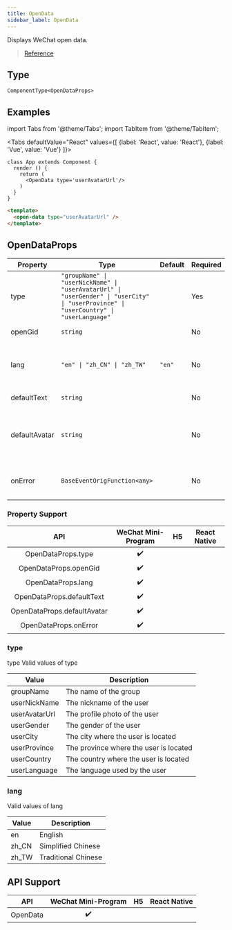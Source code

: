 ```yaml
---
title: OpenData
sidebar_label: OpenData
---
```


Displays WeChat open data.

> [Reference](https://developers.weixin.qq.com/miniprogram/dev/component/open-data.html)

## Type

```tsx
ComponentType<OpenDataProps>
```

## Examples

import Tabs from '@theme/Tabs';
import TabItem from '@theme/TabItem';

<Tabs
  defaultValue="React"
  values={[
    {label: 'React', value: 'React'},
 {label: 'Vue', value: 'Vue'}
 ]}>
<TabItem value="React">

```tsx
class App extends Component {
  render () {
    return (
      <OpenData type='userAvatarUrl'/>
    )
  }
}
```
</TabItem>

<TabItem value="Vue">

```html
<template>
  <open-data type="userAvatarUrl" />
</template>
```
  
</TabItem>
</Tabs>

## OpenDataProps

<table>
  <thead>
    <tr>
      <th>Property</th>
      <th>Type</th>
      <th style={{ textAlign: "center"}}>Default</th>
      <th style={{ textAlign: "center"}}>Required</th>
      <th>Description</th>
    </tr>
  </thead>
  <tbody>
    <tr>
      <td>type</td>
      <td><code>&quot;groupName&quot; | &quot;userNickName&quot; | &quot;userAvatarUrl&quot; | &quot;userGender&quot; | &quot;userCity&quot; | &quot;userProvince&quot; | &quot;userCountry&quot; | &quot;userLanguage&quot;</code></td>
      <td style={{ textAlign: "center"}}></td>
      <td style={{ textAlign: "center"}}>Yes</td>
      <td>The type of the open data.</td>
    </tr>
    <tr>
      <td>openGid</td>
      <td><code>string</code></td>
      <td style={{ textAlign: "center"}}></td>
      <td style={{ textAlign: "center"}}>No</td>
      <td>It is valid when type=&quot;groupName&quot;.</td>
    </tr>
    <tr>
      <td>lang</td>
      <td><code>&quot;en&quot; | &quot;zh_CN&quot; | &quot;zh_TW&quot;</code></td>
      <td style={{ textAlign: "center"}}><code>&quot;en&quot;</code></td>
      <td style={{ textAlign: "center"}}>No</td>
      <td>Specifies the language used to display userInfo. It is valid when type=&quot;user*&quot;.</td>
    </tr>
    <tr>
      <td>defaultText</td>
      <td><code>string</code></td>
      <td style={{ textAlign: "center"}}></td>
      <td style={{ textAlign: "center"}}>No</td>
      <td>Default text when data is empty</td>
    </tr>
    <tr>
      <td>defaultAvatar</td>
      <td><code>string</code></td>
      <td style={{ textAlign: "center"}}></td>
      <td style={{ textAlign: "center"}}>No</td>
      <td>Default image when user avatar is empty, supports relative paths and network image paths.</td>
    </tr>
    <tr>
      <td>onError</td>
      <td><code>BaseEventOrigFunction&lt;any&gt;</code></td>
      <td style={{ textAlign: "center"}}></td>
      <td style={{ textAlign: "center"}}>No</td>
      <td>Triggered when the group name or user information is empty.</td>
    </tr>
  </tbody>
</table>

### Property Support

|             API             | WeChat Mini-Program | H5 | React Native |
|:---------------------------:|:-------------------:|:--:|:------------:|
|     OpenDataProps.type      |         ✔️          |    |              |
|    OpenDataProps.openGid    |         ✔️          |    |              |
|     OpenDataProps.lang      |         ✔️          |    |              |
|  OpenDataProps.defaultText  |         ✔️          |    |              |
| OpenDataProps.defaultAvatar |         ✔️          |    |              |
|    OpenDataProps.onError    |         ✔️          |    |              |

### type

type Valid values of type

<table>
  <thead>
    <tr>
      <th>Value</th>
      <th>Description</th>
    </tr>
  </thead>
  <tbody>
    <tr>
      <td>groupName</td>
      <td>The name of the group</td>
    </tr>
    <tr>
      <td>userNickName</td>
      <td>The nickname of the user</td>
    </tr>
    <tr>
      <td>userAvatarUrl</td>
      <td>The profile photo of the user</td>
    </tr>
    <tr>
      <td>userGender</td>
      <td>The gender of the user</td>
    </tr>
    <tr>
      <td>userCity</td>
      <td>The city where the user is located</td>
    </tr>
    <tr>
      <td>userProvince</td>
      <td>The province where the user is located</td>
    </tr>
    <tr>
      <td>userCountry</td>
      <td>The country where the user is located</td>
    </tr>
    <tr>
      <td>userLanguage</td>
      <td>The language used by the user</td>
    </tr>
  </tbody>
</table>

### lang

Valid values of lang

<table>
  <thead>
    <tr>
      <th>Value</th>
      <th>Description</th>
    </tr>
  </thead>
  <tbody>
    <tr>
      <td>en</td>
      <td>English</td>
    </tr>
    <tr>
      <td>zh_CN</td>
      <td>Simplified Chinese</td>
    </tr>
    <tr>
      <td>zh_TW</td>
      <td>Traditional Chinese</td>
    </tr>
  </tbody>
</table>

## API Support

|   API    | WeChat Mini-Program | H5 | React Native |
|:--------:|:-------------------:|:--:|:------------:|
| OpenData |         ✔️          |    |              |
